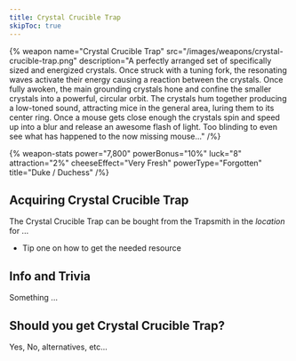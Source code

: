 ```yaml
---
title: Crystal Crucible Trap
skipToc: true
---
```


{% weapon
 name="Crystal Crucible Trap"
 src="/images/weapons/crystal-crucible-trap.png"
 description="A perfectly arranged set of specifically sized and energized crystals. Once struck with a tuning fork, the resonating waves activate their energy causing a reaction between the crystals. Once fully awoken, the main grounding crystals hone and confine the smaller crystals into a powerful, circular orbit. The crystals hum together producing a low-toned sound, attracting mice in the general area, luring them to its center ring. Once a mouse gets close enough the crystals spin and speed up into a blur and release an awesome flash of light. Too blinding to even see what has happened to the now missing mouse..."
/%}

{% weapon-stats
 power="7,800"
 powerBonus="10%"
 luck="8"
 attraction="2%"
 cheeseEffect="Very Fresh"
 powerType="Forgotten"
 title="Duke / Duchess"
/%}

## Acquiring Crystal Crucible Trap

The Crystal Crucible Trap can be bought from the Trapsmith in the *location* for ...

- Tip one on how to get the needed resource

## Info and Trivia

Something ...

## Should you get Crystal Crucible Trap?

Yes, No, alternatives, etc...
